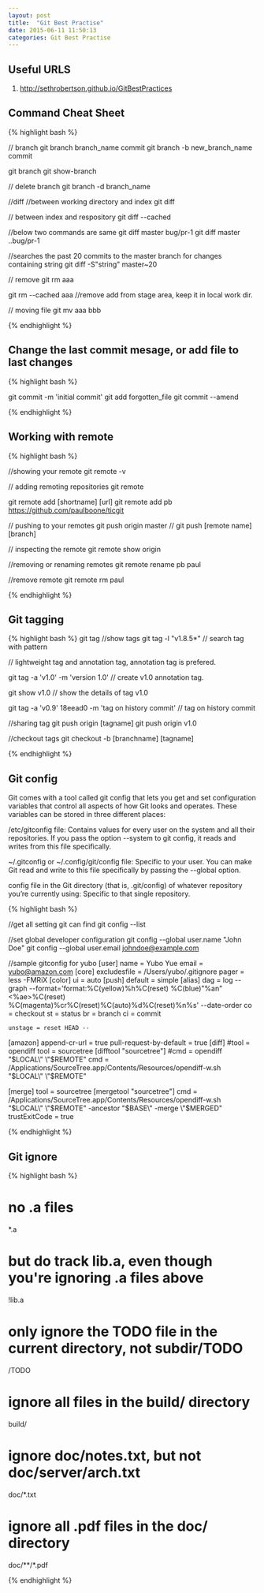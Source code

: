 ```yaml
---
layout: post
title:  "Git Best Practise"
date: 2015-06-11 11:50:13
categories: Git Best Practise
---
```


## Useful URLS
1. http://sethrobertson.github.io/GitBestPractices

## Command Cheat Sheet

{% highlight bash %}

// branch
git branch branch_name commit
git branch -b new_branch_name commit

git branch
git show-branch

// delete branch
git branch -d branch_name

//diff
//between working directory and index
git diff

// between index and respository
git diff --cached 

//below two commands are same
git diff master bug/pr-1
git diff master ..bug/pr-1

//searches the past 20 commits to the master branch for changes containing string
git diff -S"string" master~20

// remove
git rm aaa

git rm --cached aaa //remove add from stage area, keep it in local work dir.

// moving file
git mv aaa bbb 

{% endhighlight %}

## Change the last commit mesage, or add file to last changes

{% highlight bash %}

git commit -m 'initial commit'
git add forgotten_file
git commit --amend

{% endhighlight %}

## Working with remote

{% highlight bash %}

//showing your remote
git remote -v


// adding remoting repositories
git remote 

git remote add [shortname] [url]
git remote add pb https://github.com/paulboone/ticgit

// pushing to your remotes
git push origin master // git push [remote name] [branch]


// inspecting the remote
git remote show origin


//removing or renaming remotes
git remote rename pb paul

//remove remote
git remote rm paul

{% endhighlight %}

## Git tagging

{% highlight bash %}
git tag //show tags
git tag -l "v1.8.5*" // search tag with pattern


// lightweight tag and annotation tag, annotation tag is prefered.

git tag -a 'v1.0' -m 'version 1.0' // create v1.0 annotation tag.

git show v1.0 // show the details of tag v1.0


git tag -a 'v0.9' 18eead0 -m 'tag on history commit' // tag on history commit

//sharing tag
git push origin [tagname]
git push origin v1.0


//checkout tags
git checkout -b [branchname] [tagname]

{% endhighlight %}

## Git config

Git comes with a tool called git config that lets you get and set configuration variables that control all aspects of how Git looks and operates. These variables can be stored in three different places:

/etc/gitconfig file: Contains values for every user on the system and all their repositories. If you pass the option --system to git config, it reads and writes from this file specifically.

~/.gitconfig or ~/.config/git/config file: Specific to your user. You can make Git read and write to this file specifically by passing the --global option.

config file in the Git directory (that is, .git/config) of whatever repository you’re currently using: Specific to that single repository.


{% highlight bash %}

//get all setting git can find
git config --list

//set global developer configuration
git config --global user.name "John Doe"
git config --global user.email johndoe@example.com


//sample gitconfig for yubo
[user]
	name = Yubo Yue
	email = yubo@amazon.com
[core]
	excludesfile = /Users/yubo/.gitignore
	pager = less -FMRiX
[color]
	ui = auto
[push]
	default = simple
[alias]
	dag = log --graph --format='format:%C(yellow)%h%C(reset) %C(blue)\"%an\" <%ae>%C(reset) %C(magenta)%cr%C(reset)%C(auto)%d%C(reset)%n%s' --date-order
    co = checkout
    st = status
    br = branch
    ci = commit

    unstage = reset HEAD --
[amazon]
	append-cr-url = true
	pull-request-by-default = true
[diff]
    #tool = opendiff
    tool = sourcetree
[difftool "sourcetree"]
    #cmd = opendiff \"$LOCAL\" \"$REMOTE\"
	cmd = /Applications/SourceTree.app/Contents/Resources/opendiff-w.sh \"$LOCAL\" \"$REMOTE\"

[merge]
    tool = sourcetree
[mergetool "sourcetree"]
	cmd = /Applications/SourceTree.app/Contents/Resources/opendiff-w.sh \"$LOCAL\" \"$REMOTE\" -ancestor \"$BASE\" -merge \"$MERGED\"
	trustExitCode = true


{% endhighlight %}

## Git ignore

{% highlight bash %}

# no .a files
*.a

# but do track lib.a, even though you're ignoring .a files above
!lib.a

# only ignore the TODO file in the current directory, not subdir/TODO
/TODO

# ignore all files in the build/ directory
build/

# ignore doc/notes.txt, but not doc/server/arch.txt
doc/*.txt

# ignore all .pdf files in the doc/ directory
doc/**/*.pdf

{% endhighlight %}

